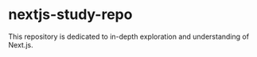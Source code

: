 # nextjs-study-repo
This repository is dedicated to in-depth exploration and understanding of Next.js.
